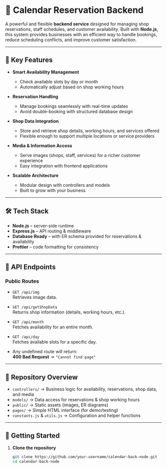 # 📅 Calendar Reservation Backend  

A powerful and flexible **backend service** designed for managing shop reservations, staff schedules, and customer availability. Built with **Node.js**, this system provides businesses with an efficient way to handle bookings, reduce scheduling conflicts, and improve customer satisfaction.  

---

## 🚀 Key Features  

- **Smart Availability Management**  
  - Check available slots by day or month  
  - Automatically adjust based on shop working hours  

- **Reservation Handling**  
  - Manage bookings seamlessly with real-time updates  
  - Avoid double-booking with structured database design  

- **Shop Data Integration**  
  - Store and retrieve shop details, working hours, and services offered  
  - Flexible enough to support multiple locations or service providers  

- **Media & Information Access**  
  - Serve images (shops, staff, services) for a richer customer experience  
  - Easy integration with frontend applications  

- **Scalable Architecture**  
  - Modular design with controllers and models  
  - Built to grow with your business  

---

## 🛠️ Tech Stack  

- **Node.js** – server-side runtime  
- **Express.js** – API routing & middleware  
- **Database Ready** – with ER schema provided for reservations & availability  
- **Prettier** – code formatting for consistency  

---

## 📡 API Endpoints  

### Public Routes  

- `GET /api/img`  
  Retrieves image data.  

- `GET /api/getShopData`  
  Returns shop information (details, working hours, etc.).  

- `GET /api/month`  
  Fetches availability for an entire month.  

- `GET /api/day`  
  Fetches available slots for a specific day.  

- Any undefined route will return:  
  **400 Bad Request** → `"Cannot find page"`


---

## 📂 Repository Overview  

- `controllers/` → Business logic for availability, reservations, shop data, and media  
- `models/` → Data access for reservations & shop working hours  
- `public/` → Static assets (images, ER diagrams)  
- `pages/` → Simple HTML interface (for demo/testing)  
- `constants.js` & `utils.js` → Configuration and helper functions  

---

## 🚦 Getting Started  

1. **Clone the repository**  
   ```bash
   git clone https://github.com/your-username/calendar-back-node.git
   cd calendar-back-node
